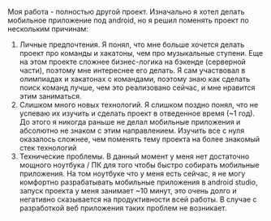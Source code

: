 Моя работа - полностью другой проект. Изначально я хотел делать мобильное приложение под android, но я решил поменять проект по нескольким причинам:
1. Личные предпочтения. Я понял, что мне больше хочется делать проект про команды и хакатоны, чем про музыкальные ступени. Еще на этом проекте сложнее бизнес-логика на бэкенде (серверной части), поэтому мне интереснее его делать. Я сам участвовал в олимпиадах и хакатонах с командами, поэтому знаю как сделать поиск команд лучше, чем это реализовано сейчас, и мне нравится этим заниматься.
2. Слишком много новых технологий. Я слишком поздно понял, что не успеваю их изучить и сделать проект в отведенное время (~1 год). До этого я никогда раньше не делал мобильные приложения и абсолютно не знаком с этим направлением. Изучить все с нуля оказалось сложнее, чем поменять тему проекта на более знакомый стек технологий
3. Технические проблемы. В данный момент у меня нет достаточно мощного ноутбука / ПК для того чтобы быстро собирать мобильные приложения. На том ноутбуке что у меня есть сейчас, я не могу комфортно разрабатывать мобильные приложения в android studio, запуск проекта у меня занимает ~10 минут, это очень долго и негативно сказывается на продуктивности всей работы. В случае с разработкой веб приложения таких проблем не возникает.
